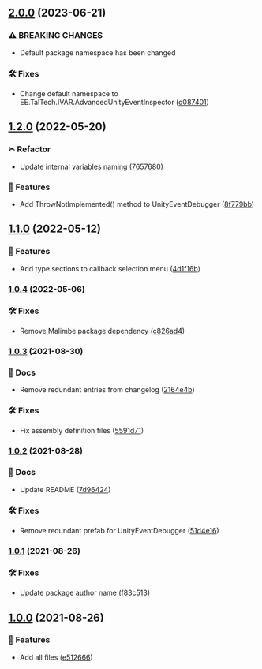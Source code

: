 ## [2.0.0](https://github.com/TalTech-IVAR-Lab/advanced-unity-event-inspector/compare/v1.2.0...v2.0.0) (2023-06-21)


### ⚠ BREAKING CHANGES

* Default package namespace has been changed

### 🛠 Fixes

* Change default namespace to EE.TalTech.IVAR.AdvancedUnityEventInspector ([d087401](https://github.com/TalTech-IVAR-Lab/advanced-unity-event-inspector/commit/d087401ca4141cdd57bb5f15e52b868952afbd10))

## [1.2.0](https://gitlab.com/NoSoySauce_Games/Reorderable-Unity-Events/compare/v1.1.0...v1.2.0) (2022-05-20)


### ✂ Refactor

* Update internal variables naming ([7657680](https://gitlab.com/NoSoySauce_Games/Reorderable-Unity-Events/commit/7657680982844779ebab6d3e672210d66abe5799))


### 🚀 Features

* Add ThrowNotImplemented() method to UnityEventDebugger ([8f779bb](https://gitlab.com/NoSoySauce_Games/Reorderable-Unity-Events/commit/8f779bbe69f6de7b8e2097904cb63833cd1661a5))

## [1.1.0](https://gitlab.com/NoSoySauce_Games/Reorderable-Unity-Events/compare/v1.0.4...v1.1.0) (2022-05-12)


### 🚀 Features

* Add type sections to callback selection menu ([4d1f16b](https://gitlab.com/NoSoySauce_Games/Reorderable-Unity-Events/commit/4d1f16b8a7c4e06c348ca7425823c74b44595a37))

### [1.0.4](https://gitlab.com/NoSoySauce_Games/Reorderable-Unity-Events/compare/v1.0.3...v1.0.4) (2022-05-06)


### 🛠 Fixes

* Remove Malimbe package dependency ([c826ad4](https://gitlab.com/NoSoySauce_Games/Reorderable-Unity-Events/commit/c826ad4a84565a0c144416e99085d980dfa563df))

### [1.0.3](https://gitlab.com/NoSoySauce_Games/Reorderable-Unity-Events/compare/v1.0.2...v1.0.3) (2021-08-30)


### 📔 Docs

* Remove redundant entries from changelog ([2164e4b](https://gitlab.com/NoSoySauce_Games/Reorderable-Unity-Events/commit/2164e4b43e0f7d3fe23bf500ce0e1a4e0dc695cc))


### 🛠 Fixes

* Fix assembly definition files ([5591d71](https://gitlab.com/NoSoySauce_Games/Reorderable-Unity-Events/commit/5591d7136db6887097d6ee64b8759bc91705c8cd))

### [1.0.2](https://gitlab.com/NoSoySauce_Games/Reorderable-Unity-Events/compare/v1.0.1...v1.0.2) (2021-08-28)


### 📔 Docs

* Update README ([7d96424](https://gitlab.com/NoSoySauce_Games/Reorderable-Unity-Events/commit/7d96424c42c42d4339136ca8b78144919ab286f3))


### 🛠 Fixes

* Remove redundant prefab for UnityEventDebugger ([51d4e16](https://gitlab.com/NoSoySauce_Games/Reorderable-Unity-Events/commit/51d4e16162f8696091e75535d9aeb49445e54129))

### [1.0.1](https://gitlab.com/NoSoySauce_Games/ReorderableUnityEvents/compare/v1.0.0...v1.0.1) (2021-08-26)


### 🛠 Fixes

* Update package author name ([f83c513](https://gitlab.com/NoSoySauce_Games/ReorderableUnityEvents/commit/f83c513bd9919e8a4cd01ca8ba534de636d1ba48))

## [1.0.0](https://gitlab.com/NoSoySauce_Games/ReorderableUnityEvents/compare/...v1.0.0) (2021-08-26)


### 🚀 Features

* Add all files ([e512666](https://gitlab.com/NoSoySauce_Games/ReorderableUnityEvents/commit/e51266659a3a17cab5fccadef4dfd8e73fa2f3f8))
